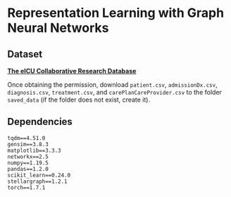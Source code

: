 # Representation Learning with Graph Neural Networks


## Dataset

[**The eICU Collaborative Research Database**](https://eicu-crd.mit.edu/)

Once obtaining the permission, download `patient.csv`, `admissionDx.csv`, `diagnosis.csv`, `treatment.csv`, and `carePlanCareProvider.csv` to the folder `saved_data` (if the folder does not exist, create it).


## Dependencies

```
tqdm==4.51.0
gensim==3.8.3
matplotlib==3.3.3
networkx==2.5
numpy==1.19.5
pandas==1.2.0
scikit_learn==0.24.0
stellargraph==1.2.1
torch==1.7.1
```



